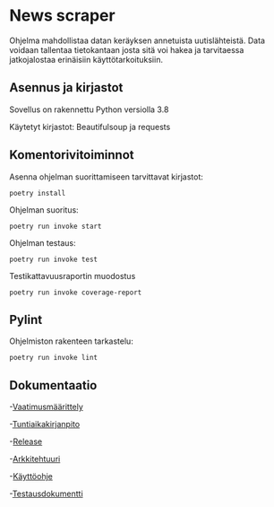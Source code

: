 # News scraper
Ohjelma mahdollistaa datan keräyksen annetuista uutislähteistä. Data voidaan tallentaa tietokantaan josta sitä voi hakea ja tarvitaessa jatkojalostaa erinäisiin käyttötarkoituksiin.

## Asennus ja kirjastot
Sovellus on rakennettu Python versiolla 3.8 

Käytetyt kirjastot: Beautifulsoup ja requests

## Komentorivitoiminnot
Asenna ohjelman suorittamiseen tarvittavat kirjastot:

```poetry install```

Ohjelman suoritus:

```poetry run invoke start```

Ohjelman testaus:

```poetry run invoke test```

Testikattavuusraportin muodostus

```poetry run invoke coverage-report```

## Pylint
Ohjelmiston rakenteen tarkastelu:

```poetry run invoke lint```

## Dokumentaatio
-[Vaatimusmäärittely](dokumentaatio/vaatimusmaarittely.md)

-[Tuntiaikakirjanpito](dokumentaatio/tuntikirjanpito.md)

-[Release](https://github.com/jjuliacaroline/ot-harkka/releases/tag/viikko5)

-[Arkkitehtuuri](dokumentaatio/arkkitehtuuri.md)

-[Käyttöohje](dokumentaatio/kauttoohje.md)

-[Testausdokumentti](dokumentaatio/testaus.md)